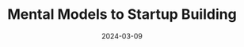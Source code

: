 ---
layout: layouts/list
eleventyNavigation:
  key: area-mental-models-to-startup-building
  title: Mental Models to Startup Building
  parent: area
eleventyComputed:
  collectionKey: area-mental-models-to-startup-building
title: Mental Models to Startup Building
date: 2024-03-09
---